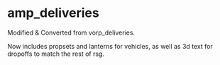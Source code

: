 # amp_deliveries

Modified & Converted from vorp_deliveries. 

Now includes propsets and lanterns for vehicles, as well as 3d text for dropoffs to match the rest of rsg. 
